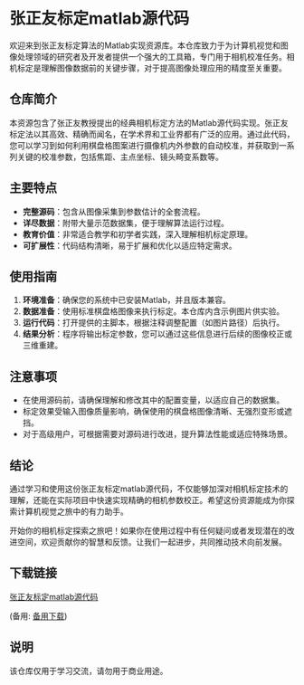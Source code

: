 # 张正友标定matlab源代码

欢迎来到张正友标定算法的Matlab实现资源库。本仓库致力于为计算机视觉和图像处理领域的研究者及开发者提供一个强大的工具箱，专门用于相机校准任务。相机标定是理解图像数据前的关键步骤，对于提高图像处理应用的精度至关重要。

## 仓库简介

本资源包含了张正友教授提出的经典相机标定方法的Matlab源代码实现。张正友标定法以其高效、精确而闻名，在学术界和工业界都有广泛的应用。通过此代码，您可以学习到如何利用棋盘格图案进行摄像机内外参数的自动校准，并获取到一系列关键的校准参数，包括焦距、主点坐标、镜头畸变系数等。

## 主要特点

- **完整源码**：包含从图像采集到参数估计的全套流程。
- **详尽数据**：附带大量示范数据集，便于理解算法运行过程。
- **教育价值**：非常适合教学和初学者实践，深入理解相机标定原理。
- **可扩展性**：代码结构清晰，易于扩展和优化以适应特定需求。

## 使用指南

1. **环境准备**：确保您的系统中已安装Matlab，并且版本兼容。
2. **数据准备**：使用标准棋盘格图像来执行标定。本仓库内含示例图片供实验。
3. **运行代码**：打开提供的主脚本，根据注释调整配置（如图片路径）后执行。
4. **结果分析**：程序将输出标定参数，您可以通过这些信息进行后续的图像校正或三维重建。

## 注意事项

- 在使用源码前，请确保理解和修改其中的配置变量，以适应自己的数据集。
- 标定效果受输入图像质量影响，确保使用的棋盘格图像清晰、无强烈变形或遮挡。
- 对于高级用户，可根据需要对源码进行改进，提升算法性能或适应特殊场景。

## 结论

通过学习和使用这份张正友标定matlab源代码，不仅能够加深对相机标定技术的理解，还能在实际项目中快速实现精确的相机参数校正。希望这份资源能成为你探索计算机视觉之旅中的有力助手。

开始你的相机标定探索之旅吧！如果你在使用过程中有任何疑问或者发现潜在的改进空间，欢迎贡献你的智慧和反馈。让我们一起进步，共同推动技术向前发展。

## 下载链接
[张正友标定matlab源代码](https://pan.quark.cn/s/8d6d37f7f754) 

(备用: [备用下载](https://pan.baidu.com/s/1VWWUWWfIM6pCJ2SvUrG-cA?pwd=1234))

## 说明

该仓库仅用于学习交流，请勿用于商业用途。
